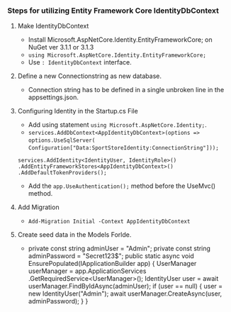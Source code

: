 ### Steps for utilizing Entity Framework Core IdentityDbContext

1. Make IdentityDbContext
   * Install Microsoft.AspNetCore.Identity.EntityFrameworkCore; on NuGet ver 3.1.1 or 3.1.3
   * `using Microsoft.AspNetCore.Identity.EntityFrameworkCore;`
   * Use `: IdentityDbContext` interface.
1. Define a new Connectionstring as new database.
    * Connection string has to be defined in a single unbroken line in the appsettings.json.
1. Configuring Identity in the Startup.cs File
    * Add using statement `using Microsoft.AspNetCore.Identity;`.
    * `services.AddDbContext<AppIdentityDbContext>(options =>`
      `options.UseSqlServer(`
      `Configuration["Data:SportStoreIdentity:ConnectionString"]));`
     
    `services.AddIdentity<IdentityUser, IdentityRole>()`
      `.AddEntityFrameworkStores<AppIdentityDbContext>()`
      `.AddDefaultTokenProviders();`
    
    * Add the `app.UseAuthentication();` method before the UseMvc() method.  
1. Add Migration
    * `Add-Migration Initial -Context AppIdentityDbContext`
1. Create seed data in the Models Forlde.
    * private const string adminUser = "Admin";
private const string adminPassword = "Secret123$";
public static async void EnsurePopulated(IApplicationBuilder app) {
UserManager<IdentityUser> userManager = app.ApplicationServices
.GetRequiredService<UserManager<IdentityUser>>();
IdentityUser user = await userManager.FindByIdAsync(adminUser);
if (user == null) {
user = new IdentityUser("Admin");
await userManager.CreateAsync(user, adminPassword);
}
}
